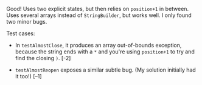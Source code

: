 
Good! Uses two explicit states, but then relies on `position+1` in between.
Uses several arrays instead of `StringBuilder`, but works well. I only found
two minor bugs.

Test cases:

  - In `testAlmostClose`, it produces an array out-of-bounds exception, because
    the string ends with a `*` and you're using `position+1` to try and find
    the closing `)`. [-2]

  - `testAlmostReopen` exposes a similar subtle bug. (My solution initially had
    it too!) [–1]

